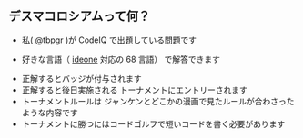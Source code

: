 ##  デスマコロシアムって何？ <!-- .element: style="font-size:40px;" -->

* 私( @tbpgr )が CodeIQ で出題している問題です <!-- .element: class="fragment roll-in" -->
* <p>好きな言語（ <a href="http://ideone.com/">ideone</a> 対応の 68 言語） で解答できます</p> <!-- .element: class="fragment roll-in" -->
* 正解するとバッジが付与されます <!-- .element: class="fragment roll-in" -->
* 正解すると後日実施される トーナメントにエントリーされます <!-- .element: class="fragment roll-in" -->
* トーナメントルールは ジャンケンとどこかの漫画で見たルールが合わさったような内容です <!-- .element: class="fragment roll-in" -->
* トーナメントに勝つにはコードゴルフで短いコードを書く必要があります <!-- .element: class="fragment roll-in" -->
